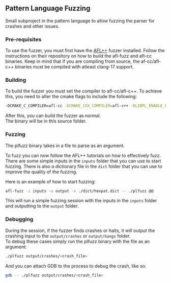 ## Pattern Language Fuzzing
Small subproject in the pattern language to allow fuzzing the parser for crashes and other issues.

### Pre-requisites
To use the fuzzer, you must first have the [AFL++](https://github.com/AFLplusplus/AFLplusplus) fuzzer installed.
Follow the instructions on their repository on how to build the afl-fuzz and afl-cc binaries.
Keep in mind that if you are compiling from source, the af-cc/afl-c++ binaries must be compiled with atleast
clang-17 support.

### Building
To build the fuzzer you must set the compiler to afl-cc/afl-c++. To achieve this, you need to alter the cmake flags to 
include the following:
```bash
-DCMAKE_C_COMPILER=afl-cc -DCMAKE_CXX_COMPILER=afl-c++ -DLIBPL_ENABLE_FUZZING=ON
```
After this, you can build the fuzzer as normal.   
The binary will be in this source folder.

### Fuzzing
The plfuzz binary takes in a file to parse as an argument.

To fuzz you can now follow the AFL++ tutorials on how to effectively fuzz.
There are some simple inputs in the `inputs` folder that you can use to start fuzzing.
There is also a dictionary file in the `dict` folder that you can use to improve the quality of the fuzzing.

Here is an example of how to start fuzzing:
```bash
afl-fuzz -i inputs -o output -x ./dict/hexpat.dict -- ./plfuzz @@
```
This will run a simple fuzzing session with the inputs in the `inputs` folder and outputting to the `output` folder.

### Debugging
During the session, if the fuzzer finds crashes or halts, it will output the crashing input to the
`output/crashes` or `output/hangs` folder.   
To debug these cases simply run the plfuzz binary with the file as an argument:
```bash
./plfuzz output/crashes/<crash_file>
```
And you can attach GDB to the process to debug the crash, like so:
```bash
gdb -- ./plfuzz output/crashes/<crash_file>
```